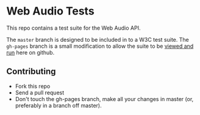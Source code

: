 Web Audio Tests
==========

This repo contains a test suite for the Web Audio API.

The `master` branch is designed to be included in to a W3C test suite.
The `gh-pages` branch is a small modification to allow the suite to be
[viewed and run](http://webaudio.github.com/web-audio-tests/web-audio/)
here on github.

## Contributing ##

- Fork this repo
- Send a pull request
- Don't touch the gh-pages branch, make all your changes in master
  (or, preferably in a branch off master).
